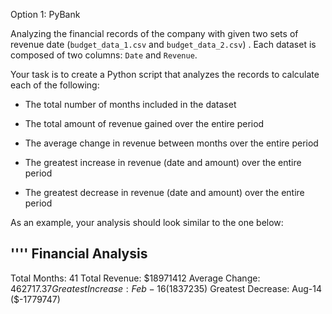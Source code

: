 Option 1: PyBank

Analyzing the financial records of the company with given two sets of revenue date (`budget_data_1.csv` and `budget_data_2.csv`) . Each dataset is composed of two columns: `Date` and `Revenue`.

Your task is to create a Python script that analyzes the records to calculate each of the following:

* The total number of months included in the dataset

* The total amount of revenue gained over the entire period

* The average change in revenue between months over the entire period

* The greatest increase in revenue (date and amount) over the entire period

* The greatest decrease in revenue (date and amount) over the entire period

As an example, your analysis should look similar to the one below:

''''
Financial Analysis
-------------------------
Total Months: 41
Total Revenue: $18971412
Average Change: $462717.37
Greatest Increase: Feb-16 ($1837235)
Greatest Decrease: Aug-14 ($-1779747)

